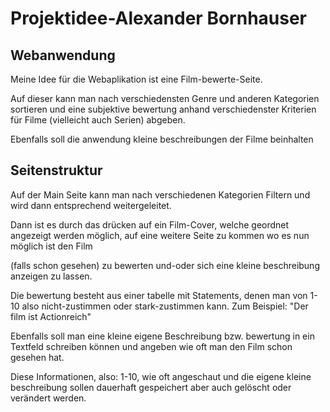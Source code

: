 # Projektidee-Alexander Bornhauser
## Webanwendung
Meine Idee für die Webaplikation ist eine Film-bewerte-Seite.

Auf dieser kann man nach verschiedensten Genre und anderen Kategorien sortieren und eine subjektive bewertung anhand verschiedenster Kriterien für Filme (vielleicht auch Serien) abgeben.

Ebenfalls soll die anwendung kleine beschreibungen der Filme beinhalten 

## Seitenstruktur 
Auf der Main Seite kann man nach verschiedenen Kategorien Filtern und wird dann entsprechend weitergeleitet. 

Dann ist es durch das drücken auf ein Film-Cover, welche geordnet angezeigt werden  möglich, auf eine weitere Seite zu kommen wo es nun möglich ist den Film

(falls schon gesehen) zu bewerten und-oder sich eine kleine beschreibung anzeigen zu lassen. 

Die bewertung besteht aus einer tabelle mit Statements, denen man von 1-10 also nicht-zustimmen oder stark-zustimmen kann. Zum Beispiel: "Der film ist Actionreich"

Ebenfalls soll man eine kleine eigene Beschreibung bzw. bewertung in ein Textfeld schreiben können und angeben wie oft man den Film schon gesehen hat.

Diese Informationen, also: 1-10, wie oft angeschaut und die eigene kleine beschreibung sollen dauerhaft gespeichert aber auch gelöscht oder verändert werden.
